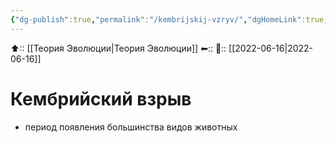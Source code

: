 ```yaml
---
{"dg-publish":true,"permalink":"/kembrijskij-vzryv/","dgHomeLink":true,"dgPassFrontmatter":false}
---
```



⬆:: [[Теория Эволюции|Теория Эволюции]]
⬅::
📅:: [[2022-06-16|2022-06-16]]

# Кембрийский взрыв
- период появления большинства видов животных